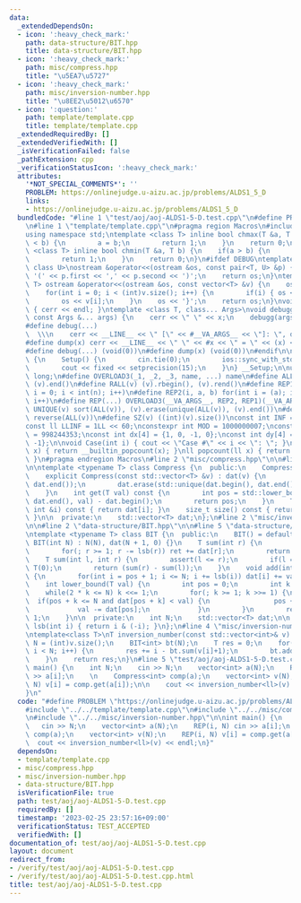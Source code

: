 ```yaml
---
data:
  _extendedDependsOn:
  - icon: ':heavy_check_mark:'
    path: data-structure/BIT.hpp
    title: data-structure/BIT.hpp
  - icon: ':heavy_check_mark:'
    path: misc/compress.hpp
    title: "\u5EA7\u5727"
  - icon: ':heavy_check_mark:'
    path: misc/inversion-number.hpp
    title: "\u8EE2\u5012\u6570"
  - icon: ':question:'
    path: template/template.cpp
    title: template/template.cpp
  _extendedRequiredBy: []
  _extendedVerifiedWith: []
  _isVerificationFailed: false
  _pathExtension: cpp
  _verificationStatusIcon: ':heavy_check_mark:'
  attributes:
    '*NOT_SPECIAL_COMMENTS*': ''
    PROBLEM: https://onlinejudge.u-aizu.ac.jp/problems/ALDS1_5_D
    links:
    - https://onlinejudge.u-aizu.ac.jp/problems/ALDS1_5_D
  bundledCode: "#line 1 \"test/aoj/aoj-ALDS1-5-D.test.cpp\"\n#define PROBLEM \"https://onlinejudge.u-aizu.ac.jp/problems/ALDS1_5_D\"\
    \n#line 1 \"template/template.cpp\"\n#pragma region Macros\n#include <bits/stdc++.h>\n\
    using namespace std;\ntemplate <class T> inline bool chmax(T &a, T b) {\n    if(a\
    \ < b) {\n        a = b;\n        return 1;\n    }\n    return 0;\n}\ntemplate\
    \ <class T> inline bool chmin(T &a, T b) {\n    if(a > b) {\n        a = b;\n\
    \        return 1;\n    }\n    return 0;\n}\n#ifdef DEBUG\ntemplate <class T,\
    \ class U>\nostream &operator<<(ostream &os, const pair<T, U> &p) {\n    os <<\
    \ '(' << p.first << ',' << p.second << ')';\n    return os;\n}\ntemplate <class\
    \ T> ostream &operator<<(ostream &os, const vector<T> &v) {\n    os << '{';\n\
    \    for(int i = 0; i < (int)v.size(); i++) {\n        if(i) { os << ','; }\n\
    \        os << v[i];\n    }\n    os << '}';\n    return os;\n}\nvoid debugg()\
    \ { cerr << endl; }\ntemplate <class T, class... Args>\nvoid debugg(const T &x,\
    \ const Args &... args) {\n    cerr << \" \" << x;\n    debugg(args...);\n}\n\
    #define debug(...)                                                           \
    \  \\\n    cerr << __LINE__ << \" [\" << #__VA_ARGS__ << \"]: \", debugg(__VA_ARGS__)\n\
    #define dump(x) cerr << __LINE__ << \" \" << #x << \" = \" << (x) << endl\n#else\n\
    #define debug(...) (void(0))\n#define dump(x) (void(0))\n#endif\n\nstruct Setup\
    \ {\n    Setup() {\n        cin.tie(0);\n        ios::sync_with_stdio(false);\n\
    \        cout << fixed << setprecision(15);\n    }\n} __Setup;\n\nusing ll = long\
    \ long;\n#define OVERLOAD3(_1, _2, _3, name, ...) name\n#define ALL(v) (v).begin(),\
    \ (v).end()\n#define RALL(v) (v).rbegin(), (v).rend()\n#define REP1(i, n) for(int\
    \ i = 0; i < int(n); i++)\n#define REP2(i, a, b) for(int i = (a); i < int(b);\
    \ i++)\n#define REP(...) OVERLOAD3(__VA_ARGS__, REP2, REP1)(__VA_ARGS__)\n#define\
    \ UNIQUE(v) sort(ALL(v)), (v).erase(unique(ALL(v)), (v).end())\n#define REVERSE(v)\
    \ reverse(ALL(v))\n#define SZ(v) ((int)(v).size())\nconst int INF = 1 << 30;\n\
    const ll LLINF = 1LL << 60;\nconstexpr int MOD = 1000000007;\nconstexpr int MOD2\
    \ = 998244353;\nconst int dx[4] = {1, 0, -1, 0};\nconst int dy[4] = {0, 1, 0,\
    \ -1};\n\nvoid Case(int i) { cout << \"Case #\" << i << \": \"; }\nint popcount(int\
    \ x) { return __builtin_popcount(x); }\nll popcount(ll x) { return __builtin_popcountll(x);\
    \ }\n#pragma endregion Macros\n#line 2 \"misc/compress.hpp\"\n\n#line 5 \"misc/compress.hpp\"\
    \n\ntemplate <typename T> class Compress {\n  public:\n    Compress() = default;\n\
    \    explicit Compress(const std::vector<T> &v) : dat(v) {\n        std::sort(dat.begin(),\
    \ dat.end());\n        dat.erase(std::unique(dat.begin(), dat.end()), dat.end());\n\
    \    }\n    int get(T val) const {\n        int pos = std::lower_bound(dat.begin(),\
    \ dat.end(), val) - dat.begin();\n        return pos;\n    }\n    T operator[](const\
    \ int &i) const { return dat[i]; }\n    size_t size() const { return dat.size();\
    \ }\n\n  private:\n    std::vector<T> dat;\n};\n#line 2 \"misc/inversion-number.hpp\"\
    \n\n#line 2 \"data-structure/BIT.hpp\"\n\n#line 5 \"data-structure/BIT.hpp\"\n\
    \ntemplate <typename T> class BIT {\n  public:\n    BIT() = default;\n    explicit\
    \ BIT(int N) : N(N), dat(N + 1, 0) {}\n    T sum(int r) {\n        T ret = 0;\n\
    \        for(; r >= 1; r -= lsb(r)) ret += dat[r];\n        return ret;\n    }\n\
    \    T sum(int l, int r) {\n        assert(l <= r);\n        if(l == r) return\
    \ T(0);\n        return (sum(r) - sum(l));\n    }\n    void add(int pos, T val)\
    \ {\n        for(int i = pos + 1; i <= N; i += lsb(i)) dat[i] += val;\n    }\n\
    \    int lower_bound(T val) {\n        int pos = 0;\n        int k = 1;\n    \
    \    while(2 * k <= N) k <<= 1;\n        for(; k >= 1; k >>= 1) {\n          \
    \  if(pos + k <= N and dat[pos + k] < val) {\n                pos += k;\n    \
    \            val -= dat[pos];\n            }\n        }\n        return pos +\
    \ 1;\n    }\n\n  private:\n    int N;\n    std::vector<T> dat;\n\n    inline int\
    \ lsb(int i) { return i & (-i); }\n};\n#line 4 \"misc/inversion-number.hpp\"\n\
    \ntemplate<class T>\nT inversion_number(const std::vector<int>& v) {\n    int\
    \ N = (int)v.size();\n    BIT<int> bt(N);\n    T res = 0;\n    for(int i = 0;\
    \ i < N; i++) {\n        res += i - bt.sum(v[i]+1);\n        bt.add(v[i], 1);\n\
    \    }\n    return res;\n}\n#line 5 \"test/aoj/aoj-ALDS1-5-D.test.cpp\"\n\nint\
    \ main() {\n    int N;\n    cin >> N;\n    vector<int> a(N);\n    REP(i, N) cin\
    \ >> a[i];\n    \n    Compress<int> comp(a);\n    vector<int> v(N);\n    REP(i,\
    \ N) v[i] = comp.get(a[i]);\n\n    cout << inversion_number<ll>(v) << endl;\n\
    }\n"
  code: "#define PROBLEM \"https://onlinejudge.u-aizu.ac.jp/problems/ALDS1_5_D\"\n\
    #include \"../../template/template.cpp\"\n#include \"../../misc/compress.hpp\"\
    \n#include \"../../misc/inversion-number.hpp\"\n\nint main() {\n    int N;\n \
    \   cin >> N;\n    vector<int> a(N);\n    REP(i, N) cin >> a[i];\n    \n    Compress<int>\
    \ comp(a);\n    vector<int> v(N);\n    REP(i, N) v[i] = comp.get(a[i]);\n\n  \
    \  cout << inversion_number<ll>(v) << endl;\n}"
  dependsOn:
  - template/template.cpp
  - misc/compress.hpp
  - misc/inversion-number.hpp
  - data-structure/BIT.hpp
  isVerificationFile: true
  path: test/aoj/aoj-ALDS1-5-D.test.cpp
  requiredBy: []
  timestamp: '2023-02-25 23:57:16+09:00'
  verificationStatus: TEST_ACCEPTED
  verifiedWith: []
documentation_of: test/aoj/aoj-ALDS1-5-D.test.cpp
layout: document
redirect_from:
- /verify/test/aoj/aoj-ALDS1-5-D.test.cpp
- /verify/test/aoj/aoj-ALDS1-5-D.test.cpp.html
title: test/aoj/aoj-ALDS1-5-D.test.cpp
---
```

